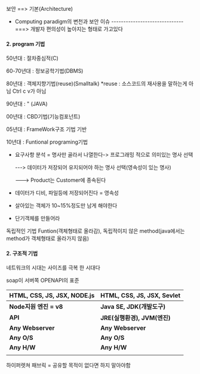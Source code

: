 보안 ==> 기본(Architecture)

* Computing paradigm의 변천과 보안 이슈                                                                                                                     ------------------------------ ===> 개발자 편의성이 높아지는 형태로 가고있다

#### 2. program 기법

50년대 : 절차중심적(C)

60-70년대 : 정보공학기법(DBMS)

80년대 : 객체지향기법(reuse)(Smalltalk)  *reuse : 소스코드의 재사용을 말하는게 아님 Ctrl c v가 아님 

90년대 :           "             (JAVA)

00년대 : CBD기법(기능컴포넌트)

05년대 : FrameWork구조 기법 기반

10년대 : Funtional programing기법 

- 요구사항 분석 = 명사만 골라서 나열한다-> 프로그래밍 적으로 의미있는 명사 선택

  ---> 데이터가 저장되어 유지되어야 하는 명사 선택(영속성이 있는 명사)

  ---> Product는 Customer에 종속된다

- 데이터가 디비, 파일등에 저장되어진다 = 영속성

- 살아있는 객체가 10~15%정도만 남게 해야한다

- 단기객체를 만들어라



독립적인 기법 Funtion(객체형태로 올라감), 독립적이지 않은 method(java에서는 method가 객체형태로 올라가지 않음)

#### 2. 구조적 기법

네트워크의 시대는 사이즈를 극복 한 시대다

soap이 서버쪽 OPENAPI의   표준



| HTML, CSS, JS, JSX, NODE.js | HTML, CSS, JS, JSX, Sevlet   |
| :-------------------------- | ---------------------------- |
| **Node지원 엔진 = v8**      | **Java SE, JDK(개발도구)**   |
| **API**                     | **JRE(실행환경), JVM(엔진)** |
| **Any Webserver**           | **Any Webserver**            |
| **Any O/S**                 | **Any O/S**                  |
| **Any H/W**                 | **Any H/W**                  |
|                             |                              |





하이퍼렛쳐 패브릭 = 공유할 목적이 없다면 하지 말아야함